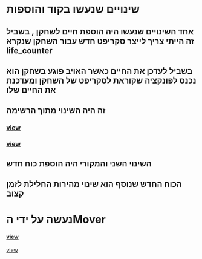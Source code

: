 # שינויים שנעשו בקוד והוספות
## אחד השינויים שנעשו היה הוספת חיים לשחקן , בשביל זה הייתי צריך לייצר סקריפט חדש עבור השחקן שנקרא life_counter 
## בשביל לעדכן את החיים כאשר האויב פוגע בשחקן הוא נכנס לפונקציה שקוראת לסקריפט של השחקן ומעדכנת את החיים שלו 
## זה היה השינוי מתוך הרשימה
### [view](https://github.com/tommyg141/02-prefabs-triggers/blob/master/Assets/Scripts/3-collisions/Lifecounter.cs)
### [view](https://github.com/tommyg141/02-prefabs-triggers/blob/master/Assets/Scripts/3-collisions/DestroyOnTrigger2D.cs)
## השינוי השני והמקורי היה הוספת כוח חדש 
## הכוח החדש שנוסף הוא שינוי מהירות החלילת לזמן קצוב
# נעשה על ידי הMover 
#### [view](https://github.com/tommyg141/02-prefabs-triggers/blob/master/Assets/Scripts/3-collisions/MegaFast.cs)
[view](https://tommy-bar.itch.io/spaceshipwithpower)
